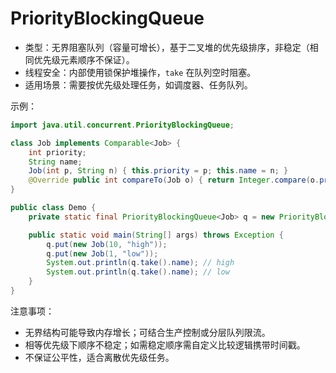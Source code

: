 # PriorityBlockingQueue

- 类型：无界阻塞队列（容量可增长），基于二叉堆的优先级排序，非稳定（相同优先级元素顺序不保证）。
- 线程安全：内部使用锁保护堆操作，`take` 在队列空时阻塞。
- 适用场景：需要按优先级处理任务，如调度器、任务队列。

示例：

```java
import java.util.concurrent.PriorityBlockingQueue;

class Job implements Comparable<Job> {
    int priority;
    String name;
    Job(int p, String n) { this.priority = p; this.name = n; }
    @Override public int compareTo(Job o) { return Integer.compare(o.priority, this.priority); } // 大值优先
}

public class Demo {
    private static final PriorityBlockingQueue<Job> q = new PriorityBlockingQueue<>();

    public static void main(String[] args) throws Exception {
        q.put(new Job(10, "high"));
        q.put(new Job(1, "low"));
        System.out.println(q.take().name); // high
        System.out.println(q.take().name); // low
    }
}
```

注意事项：
- 无界结构可能导致内存增长；可结合生产控制或分层队列限流。
- 相等优先级下顺序不稳定；如需稳定顺序需自定义比较逻辑携带时间戳。
- 不保证公平性，适合离散优先级任务。